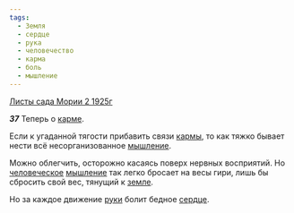 ```yaml
---
tags:
  - Земля
  - сердце
  - рука
  - человечество
  - карма
  - боль
  - мышление
---
```


[Листы сада Мории 2 1925г](/agni/1925)

___37___
Теперь о [карме](/tag/#карма).   

Если к угаданной тягости прибавить связи [кармы](/tag/#карма), то как тяжко бывает нести всё несорганизованное [мышление](/tag/#мышление).   

Можно облегчить, осторожно касаясь поверх нервных восприятий. Но [человеческое](/tag/#человечество) [мышление](/tag/#мышление) так легко бросает на весы гири, лишь бы сбросить свой вес, тянущий к [земле](/tag/#Земля).   

Но за каждое движение [руки](/tag/#рука) болит бедное [сердце](/tag/#сердце).   

